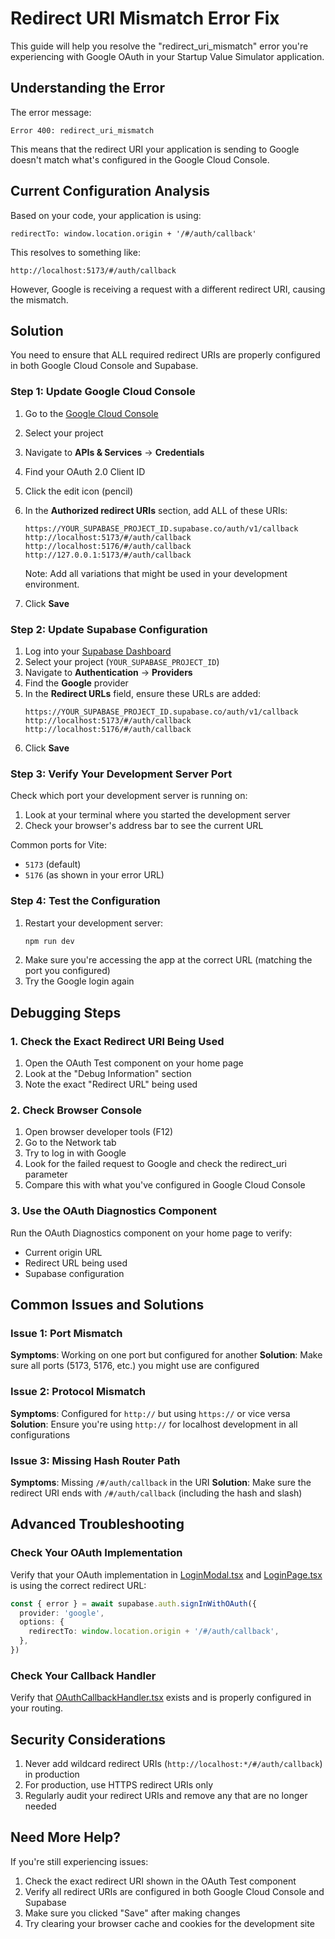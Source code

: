 # Redirect URI Mismatch Error Fix

This guide will help you resolve the "redirect_uri_mismatch" error you're experiencing with Google OAuth in your Startup Value Simulator application.

## Understanding the Error

The error message:

```
Error 400: redirect_uri_mismatch
```

This means that the redirect URI your application is sending to Google doesn't match what's configured in the Google Cloud Console.

## Current Configuration Analysis

Based on your code, your application is using:

```
redirectTo: window.location.origin + '/#/auth/callback'
```

This resolves to something like:

```
http://localhost:5173/#/auth/callback
```

However, Google is receiving a request with a different redirect URI, causing the mismatch.

## Solution

You need to ensure that ALL required redirect URIs are properly configured in both Google Cloud Console and Supabase.

### Step 1: Update Google Cloud Console

1. Go to the [Google Cloud Console](https://console.cloud.google.com/)
2. Select your project
3. Navigate to **APIs & Services** → **Credentials**
4. Find your OAuth 2.0 Client ID
5. Click the edit icon (pencil)
6. In the **Authorized redirect URIs** section, add ALL of these URIs:

   ```
   https://YOUR_SUPABASE_PROJECT_ID.supabase.co/auth/v1/callback
   http://localhost:5173/#/auth/callback
   http://localhost:5176/#/auth/callback
   http://127.0.0.1:5173/#/auth/callback
   ```

   Note: Add all variations that might be used in your development environment.

7. Click **Save**

### Step 2: Update Supabase Configuration

1. Log into your [Supabase Dashboard](https://app.supabase.com/)
2. Select your project (`YOUR_SUPABASE_PROJECT_ID`)
3. Navigate to **Authentication** → **Providers**
4. Find the **Google** provider
5. In the **Redirect URLs** field, ensure these URLs are added:
   ```
   https://YOUR_SUPABASE_PROJECT_ID.supabase.co/auth/v1/callback
   http://localhost:5173/#/auth/callback
   http://localhost:5176/#/auth/callback
   ```
6. Click **Save**

### Step 3: Verify Your Development Server Port

Check which port your development server is running on:

1. Look at your terminal where you started the development server
2. Check your browser's address bar to see the current URL

Common ports for Vite:

- `5173` (default)
- `5176` (as shown in your error URL)

### Step 4: Test the Configuration

1. Restart your development server:
   ```bash
   npm run dev
   ```
2. Make sure you're accessing the app at the correct URL (matching the port you configured)
3. Try the Google login again

## Debugging Steps

### 1. Check the Exact Redirect URI Being Used

1. Open the OAuth Test component on your home page
2. Look at the "Debug Information" section
3. Note the exact "Redirect URL" being used

### 2. Check Browser Console

1. Open browser developer tools (F12)
2. Go to the Network tab
3. Try to log in with Google
4. Look for the failed request to Google and check the redirect_uri parameter
5. Compare this with what you've configured in Google Cloud Console

### 3. Use the OAuth Diagnostics Component

Run the OAuth Diagnostics component on your home page to verify:

- Current origin URL
- Redirect URL being used
- Supabase configuration

## Common Issues and Solutions

### Issue 1: Port Mismatch

**Symptoms**: Working on one port but configured for another
**Solution**: Make sure all ports (5173, 5176, etc.) you might use are configured

### Issue 2: Protocol Mismatch

**Symptoms**: Configured for `http://` but using `https://` or vice versa
**Solution**: Ensure you're using `http://` for localhost development in all configurations

### Issue 3: Missing Hash Router Path

**Symptoms**: Missing `/#/auth/callback` in the URI
**Solution**: Make sure the redirect URI ends with `/#/auth/callback` (including the hash and slash)

## Advanced Troubleshooting

### Check Your OAuth Implementation

Verify that your OAuth implementation in [LoginModal.tsx](file:///c:/Users/welcome/Desktop/StartupValueSimulator/startup-simulator-next/src/components/LoginModal.tsx) and [LoginPage.tsx](file:///c:/Users/welcome/Desktop/StartupValueSimulator/startup-simulator-next/src/pages/LoginPage.tsx) is using the correct redirect URL:

```typescript
const { error } = await supabase.auth.signInWithOAuth({
  provider: 'google',
  options: {
    redirectTo: window.location.origin + '/#/auth/callback',
  },
})
```

### Check Your Callback Handler

Verify that [OAuthCallbackHandler.tsx](file:///c:/Users/welcome/Desktop/StartupValueSimulator/startup-simulator-next/src/components/OAuthCallbackHandler.tsx) exists and is properly configured in your routing.

## Security Considerations

1. Never add wildcard redirect URIs (`http://localhost:*/#/auth/callback`) in production
2. For production, use HTTPS redirect URIs only
3. Regularly audit your redirect URIs and remove any that are no longer needed

## Need More Help?

If you're still experiencing issues:

1. Check the exact redirect URI shown in the OAuth Test component
2. Verify all redirect URIs are configured in both Google Cloud Console and Supabase
3. Make sure you clicked "Save" after making changes
4. Try clearing your browser cache and cookies for the development site
